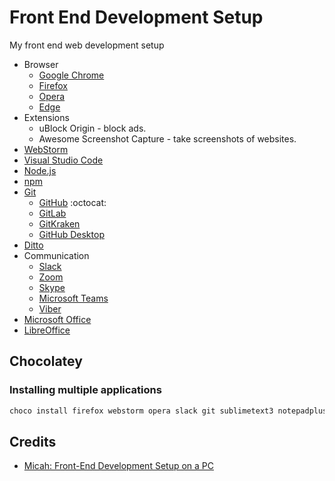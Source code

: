 # Front End Development Setup
 My front end web development setup

* Browser
  * [Google Chrome](https://www.google.com/chrome/)
  * [Firefox](https://www.mozilla.org/en-US/firefox/new/)
  * [Opera](https://www.opera.com/)
  * [Edge](https://www.microsoft.com/en-us/edge)
* Extensions
  * uBlock Origin - block ads.
  * Awesome Screenshot Capture - take screenshots of websites.
* [WebStorm](https://www.jetbrains.com/webstorm/)
* [Visual Studio Code](https://code.visualstudio.com/)
* [Node.js](https://nodejs.org/en/)
* [npm](https://www.npmjs.com/)
* [Git](https://git-scm.com/)
  * [GitHub](https://github.com/) :octocat:
  * [GitLab](https://about.gitlab.com/)
  * [GitKraken](https://www.gitkraken.com/)
  * [GitHub Desktop](https://desktop.github.com/)
* [Ditto](https://ditto-cp.sourceforge.io/)
* Communication
  * [Slack](https://slack.com/)
  * [Zoom](https://zoom.us/)
  * [Skype](https://www.skype.com/en/)
  * [Microsoft Teams](https://www.microsoft.com/en/microsoft-365/microsoft-teams/group-chat-software)
  * [Viber](https://www.viber.com/en/)
* [Microsoft Office](https://www.office.com/?auth=2)
* [LibreOffice](https://www.libreoffice.org/)

## Chocolatey

### Installing multiple applications

```bash
choco install firefox webstorm opera slack git sublimetext3 notepadplusplus vlc libreoffice-fresh vscode --pre -y
```

## Credits
- [Micah: Front-End Development Setup on a PC](https://github.com/asuh/front-end-windows/blob/master/readme.md)

